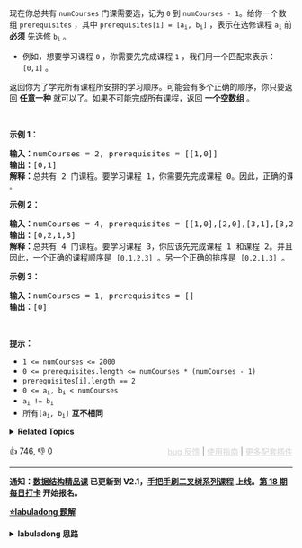 <p>现在你总共有 <code>numCourses</code> 门课需要选，记为&nbsp;<code>0</code>&nbsp;到&nbsp;<code>numCourses - 1</code>。给你一个数组&nbsp;<code>prerequisites</code> ，其中 <code>prerequisites[i] = [a<sub>i</sub>, b<sub>i</sub>]</code> ，表示在选修课程 <code>a<sub>i</sub></code> 前 <strong>必须</strong> 先选修&nbsp;<code>b<sub>i</sub></code> 。</p>

<ul> 
 <li>例如，想要学习课程 <code>0</code> ，你需要先完成课程&nbsp;<code>1</code> ，我们用一个匹配来表示：<code>[0,1]</code> 。</li> 
</ul>

<p>返回你为了学完所有课程所安排的学习顺序。可能会有多个正确的顺序，你只要返回 <strong>任意一种</strong> 就可以了。如果不可能完成所有课程，返回 <strong>一个空数组</strong> 。</p>

<p>&nbsp;</p>

<p><strong>示例 1：</strong></p>

<pre>
<strong>输入：</strong>numCourses = 2, prerequisites = [[1,0]]
<strong>输出：</strong>[0,1]
<strong>解释：</strong>总共有 2 门课程。要学习课程 1，你需要先完成课程 0。因此，正确的课程顺序为 <span><code>[0,1] 。</code></span>
</pre>

<p><strong>示例 2：</strong></p>

<pre>
<strong>输入：</strong>numCourses = 4, prerequisites = [[1,0],[2,0],[3,1],[3,2]]
<strong>输出：</strong>[0,2,1,3]
<strong>解释：</strong>总共有 4 门课程。要学习课程 3，你应该先完成课程 1 和课程 2。并且课程 1 和课程 2 都应该排在课程 0 之后。
因此，一个正确的课程顺序是&nbsp;<span><code>[0,1,2,3]</code></span> 。另一个正确的排序是&nbsp;<span><code>[0,2,1,3]</code></span> 。</pre>

<p><strong>示例 3：</strong></p>

<pre>
<strong>输入：</strong>numCourses = 1, prerequisites = []
<strong>输出：</strong>[0]
</pre>

<p>&nbsp;</p> 
<strong>提示：</strong>

<ul> 
 <li><code>1 &lt;= numCourses &lt;= 2000</code></li> 
 <li><code>0 &lt;= prerequisites.length &lt;= numCourses * (numCourses - 1)</code></li> 
 <li><code>prerequisites[i].length == 2</code></li> 
 <li><code>0 &lt;= a<sub>i</sub>, b<sub>i</sub> &lt; numCourses</code></li> 
 <li><code>a<sub>i</sub> != b<sub>i</sub></code></li> 
 <li>所有<code>[a<sub>i</sub>, b<sub>i</sub>]</code> <strong>互不相同</strong></li> 
</ul>

<details><summary><strong>Related Topics</strong></summary>深度优先搜索 | 广度优先搜索 | 图 | 拓扑排序</details><br>

<div>👍 746, 👎 0<span style='float: right;'><span style='color: gray;'><a href='https://github.com/labuladong/fucking-algorithm/discussions/939' target='_blank' style='color: lightgray;text-decoration: underline;'>bug 反馈</a> | <a href='https://labuladong.gitee.io/article/fname.html?fname=jb插件简介' target='_blank' style='color: lightgray;text-decoration: underline;'>使用指南</a> | <a href='https://labuladong.github.io/algo/images/others/%E5%85%A8%E5%AE%B6%E6%A1%B6.jpg' target='_blank' style='color: lightgray;text-decoration: underline;'>更多配套插件</a></span></span></div>

<div id="labuladong"><hr>

**通知：[数据结构精品课](https://aep.h5.xeknow.com/s/1XJHEO) 已更新到 V2.1，[手把手刷二叉树系列课程](https://aep.xet.tech/s/3YGcq3) 上线。[第 18 期每日打卡](https://aep.xet.tech/s/2PLO1n) 开始报名。**



<p><strong><a href="https://labuladong.github.io/article/slug.html?slug=course-schedule-ii" target="_blank">⭐️labuladong 题解</a></strong></p>
<details><summary><strong>labuladong 思路</strong></summary>

## 基本思路

> 本文有视频版：[拓扑排序详解及应用](https://www.bilibili.com/video/BV1kW4y1y7Ew)

直观地说，拓扑排序就是让你把一幅无环图「拉平」，而且这个「拉平」的图里面，所有箭头方向都是一致的：

![](https://labuladong.gitee.io/pictures/拓扑排序/top.jpg)

在进行拓扑排序之前，首先要确保图中无环，这就依赖 [207. 课程表](/problems/course-schedule) 中讲的环检测算法。

拓扑排序可以使用 DFS 算法，图的后序遍历结果进行反转就是拓扑排序结果。

另外，也可以用 BFS 算法借助每个节点的入度进行拓扑排序，这里就用 BFS 算法来解决。

DFS 解法和算法执行过程详解请看详细题解。

**详细题解：[环检测及拓扑排序算法](https://labuladong.github.io/article/fname.html?fname=拓扑排序)**

**标签：[图论算法](https://mp.weixin.qq.com/mp/appmsgalbum?__biz=MzAxODQxMDM0Mw==&action=getalbum&album_id=2122000448684457990)，拓扑排序，[数据结构](https://mp.weixin.qq.com/mp/appmsgalbum?__biz=MzAxODQxMDM0Mw==&action=getalbum&album_id=1318892385270808576)**

## 解法代码

<div class="tab-panel"><div class="tab-nav">
<button data-tab-item="cpp" class="tab-nav-button btn " data-tab-group="default" onclick="switchTab(this)">cpp🤖</button>

<button data-tab-item="python" class="tab-nav-button btn " data-tab-group="default" onclick="switchTab(this)">python🤖</button>

<button data-tab-item="java" class="tab-nav-button btn active" data-tab-group="default" onclick="switchTab(this)">java🟢</button>

<button data-tab-item="go" class="tab-nav-button btn " data-tab-group="default" onclick="switchTab(this)">go🤖</button>

<button data-tab-item="javascript" class="tab-nav-button btn " data-tab-group="default" onclick="switchTab(this)">javascript🤖</button>
</div><div class="tab-content">
<div data-tab-item="cpp" class="tab-item " data-tab-group="default"><div class="highlight">

```cpp
// 注意：cpp 代码由 chatGPT🤖 根据我的 java 代码翻译，旨在帮助不同背景的读者理解算法逻辑。
// 本代码已经通过力扣的全部测试用例，可直接粘贴提交。

class Solution {
public:
    vector<int> findOrder(int numCourses, vector<vector<int>>& prerequisites) {
        // 建图，和环检测算法相同
        vector<vector<int>> graph(numCourses);
        // 计算入度，和环检测算法相同
        vector<int> indegree(numCourses, 0);
        for (auto& edge : prerequisites) {
            int from = edge[1], to = edge[0];
            graph[from].push_back(to);
            indegree[to]++;
        }

        // 根据入度初始化队列中的节点，和环检测算法相同
        queue<int> q;
        for (int i = 0; i < numCourses; i++) {
            if (indegree[i] == 0) {
                q.push(i);
            }
        }

        // 记录拓扑排序结果
        vector<int> res;
        // 开始执行 BFS 算法
        while (!q.empty()) {
            int cur = q.front();
            q.pop();
            // 弹出节点的顺序即为拓扑排序结果
            res.push_back(cur);
            for (int next : graph[cur]) {
                indegree[next]--;
                if (indegree[next] == 0) {
                    q.push(next);
                }
            }
        }

        if (res.size() != numCourses) {
            // 存在环，拓扑排序不存在
            return {};
        }

        return res;
    }
};
```

</div></div>

<div data-tab-item="python" class="tab-item " data-tab-group="default"><div class="highlight">

```python
# 注意：python 代码由 chatGPT🤖 根据我的 java 代码翻译，旨在帮助不同背景的读者理解算法逻辑。
# 本代码已经通过力扣的全部测试用例，可直接粘贴提交。

class Solution:
    def findOrder(self, numCourses: int, prerequisites: List[List[int]]) -> List[int]:
        # 建图，和环检测算法相同
        graph = self.buildGraph(numCourses, prerequisites)
        # 计算入度，和环检测算法相同
        indegree = [0] * numCourses
        for edge in prerequisites:
            from_course, to_course = edge[1], edge[0]
            indegree[to_course] += 1

        # 根据入度初始化队列中的节点，和环检测算法相同
        q = []
        for i in range(numCourses):
            if indegree[i] == 0:
                q.append(i)

        # 记录拓扑排序结果
        res = []
        # 记录遍历节点的顺序（索引）
        count = 0
        # 开始执行 BFS 算法
        while q:
            cur = q.pop(0)
            # 弹出节点的顺序即为拓扑排序结果
            res.append(cur)
            count += 1
            for next_course in graph[cur]:
                indegree[next_course] -= 1
                if indegree[next_course] == 0:
                    q.append(next_course)

        if count != numCourses:
            # 存在环，拓扑排序不存在
            return []

        return res

    # 建图函数
    def buildGraph(self, numCourses: int, prerequisites: List[List[int]]) -> List[List[int]]:
        # 图中共有 numCourses 个节点
        graph = [[] for _ in range(numCourses)]
        for edge in prerequisites:
            from_course, to_course = edge[1], edge[0]
            # 修完课程 from 才能修课程 to
            # 在图中添加一条从 from 指向 to 的有向边
            graph[from_course].append(to_course)
        return graph
```

</div></div>

<div data-tab-item="java" class="tab-item active" data-tab-group="default"><div class="highlight">

```java
class Solution {
    // 主函数
    public int[] findOrder(int numCourses, int[][] prerequisites) {
        // 建图，和环检测算法相同
        List<Integer>[] graph = buildGraph(numCourses, prerequisites);
        // 计算入度，和环检测算法相同
        int[] indegree = new int[numCourses];
        for (int[] edge : prerequisites) {
            int from = edge[1], to = edge[0];
            indegree[to]++;
        }

        // 根据入度初始化队列中的节点，和环检测算法相同
        Queue<Integer> q = new LinkedList<>();
        for (int i = 0; i < numCourses; i++) {
            if (indegree[i] == 0) {
                q.offer(i);/**<extend up -200>![](https://labuladong.gitee.io/pictures/拓扑排序/6.jpeg) */
            }
        }

        // 记录拓扑排序结果
        int[] res = new int[numCourses];
        // 记录遍历节点的顺序（索引）
        int count = 0;
        // 开始执行 BFS 算法
        while (!q.isEmpty()) {
            int cur = q.poll();
            // 弹出节点的顺序即为拓扑排序结果
            res[count] = cur;
            count++;
            for (int next : graph[cur]) {/**<extend up -200>![](https://labuladong.gitee.io/pictures/拓扑排序/7.jpeg) */
                indegree[next]--;
                if (indegree[next] == 0) {
                    q.offer(next);
                }
            }
        }

        if (count != numCourses) {
            // 存在环，拓扑排序不存在
            return new int[]{};
        }
        
        return res;
    }

    // 建图函数
    List<Integer>[] buildGraph(int numCourses, int[][] prerequisites) {
        // 图中共有 numCourses 个节点
        List<Integer>[] graph = new LinkedList[numCourses];
        for (int i = 0; i < numCourses; i++) {
            graph[i] = new LinkedList<>();
        }
        for (int[] edge : prerequisites) {
            int from = edge[1], to = edge[0];
            // 修完课程 from 才能修课程 to
            // 在图中添加一条从 from 指向 to 的有向边
            graph[from].add(to);
        }
        return graph;
    }
}
```

</div></div>

<div data-tab-item="go" class="tab-item " data-tab-group="default"><div class="highlight">

```go
// 注意：go 代码由 chatGPT🤖 根据我的 java 代码翻译，旨在帮助不同背景的读者理解算法逻辑。
// 本代码还未经过力扣测试，仅供参考，如有疑惑，可以参照我写的 java 代码对比查看。

func findOrder(numCourses int, prerequisites [][]int) []int {
    // 建图，和环检测算法相同
    graph := buildGraph(numCourses, prerequisites)
    // 计算入度，和环检测算法相同
    indegree := make([]int, numCourses)
    for _, edge := range prerequisites {
        from, to := edge[1], edge[0]
        indegree[to]++
    }

    // 根据入度初始化队列中的节点，和环检测算法相同
    q := make([]int, 0)
    for i := 0; i < numCourses; i++ {
        if indegree[i] == 0 {
            q = append(q, i)
        }
    }

    // 记录拓扑排序结果
    res := make([]int, numCourses)
    // 记录遍历节点的顺序（索引）
    count := 0
    // 开始执行 BFS 算法
    for len(q) > 0 {
        cur := q[0]
        q = q[1:]
        // 弹出节点的顺序即为拓扑排序结果
        res[count] = cur
        count++
        for _, next := range graph[cur] {
            indegree[next]--
            if indegree[next] == 0 {
                q = append(q, next)
            }
        }
    }

    if count != numCourses {
        // 存在环，拓扑排序不存在
        return []int{}
    }

    return res
}

// 建图函数
func buildGraph(numCourses int, prerequisites [][]int) []([]int) {
    // 图中共有 numCourses 个节点
    graph := make([]([]int), numCourses)
    for i := 0; i < numCourses; i++ {
        graph[i] = make([]int, 0)
    }
    for _, edge := range prerequisites {
        from, to := edge[1], edge[0]
        // 修完课程 from 才能修课程 to
        // 在图中添加一条从 from 指向 to 的有向边
        graph[from] = append(graph[from], to)
    }
    return graph
}
```

</div></div>

<div data-tab-item="javascript" class="tab-item " data-tab-group="default"><div class="highlight">

```javascript
// 注意：javascript 代码由 chatGPT🤖 根据我的 java 代码翻译，旨在帮助不同背景的读者理解算法逻辑。
// 本代码还未经过力扣测试，仅供参考，如有疑惑，可以参照我写的 java 代码对比查看。

var findOrder = function(numCourses, prerequisites) {
    // 建图，和环检测算法相同
    const graph = buildGraph(numCourses, prerequisites);
    // 计算入度，和环检测算法相同
    const indegree = new Array(numCourses).fill(0);
    for (const [from, to] of prerequisites) {
        indegree[to]++;
    }

    // 根据入度初始化队列中的节点，和环检测算法相同
    const q = [];
    for (let i = 0; i < numCourses; i++) {
        if (indegree[i] === 0) {
            q.push(i);/**<extend up -200>![](https://labuladong.gitee.io/pictures/拓扑排序/6.jpeg) */
        }
    }

    // 记录拓扑排序结果
    const res = new Array(numCourses);
    // 记录遍历节点的顺序（索引）
    let count = 0;
    // 开始执行 BFS 算法
    while (q.length > 0) {
        const cur = q.shift();
        // 弹出节点的顺序即为拓扑排序结果
        res[count] = cur;
        count++;
        for (const next of graph[cur]) {/**<extend up -200>![](https://labuladong.gitee.io/pictures/拓扑排序/7.jpeg) */
            indegree[next]--;
            if (indegree[next] === 0) {
                q.push(next);
            }
        }
    }

    if (count !== numCourses) {
        // 存在环，拓扑排序不存在
        return [];
    }

    return res;
}

// 建图函数
function buildGraph(numCourses, prerequisites) {
    // 图中共有 numCourses 个节点
    const graph = new Array(numCourses).fill().map(() => []);
    for (const [from, to] of prerequisites) {
        // 修完课程 from 才能修课程 to
        // 在图中添加一条从 from 指向 to 的有向边
        graph[from].push(to);
    }
    return graph;
}
```

</div></div>
</div></div>

**类似题目**：
  - [207. 课程表 🟠](/problems/course-schedule)
  - [剑指 Offer II 113. 课程顺序 🟠](/problems/QA2IGt)

</details>
</div>



